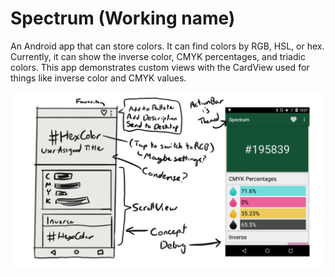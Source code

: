 # Spectrum (Working name)
An Android app that can store colors. It can find colors by RGB, HSL, or hex. Currently, it can show the inverse color, CMYK percentages, and triadic colors. This app demonstrates custom views with the CardView used for things like inverse color and CMYK values.

![alt text](screenshots/concept.png)
